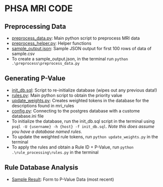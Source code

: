 # PHSA MRI CODE 

## Preprocessing Data 
- [preprocess_data.py](/preprocess/preprocess_data.py): Main python script to preprocess MRI data 
- [preprocess_helper.py](/preprocess/preprocess_helper.py): Helper functions 
- [sample_output.json](sample_output.json): Sample JSON output for first 100 rows of data of sample.csv
- To create a sample_output.json, in the terminal run `python .\preprocess\preprocess_data.py`

## Generating P-Value 
- [init_db.sql](init_db.sql): Script to re-initialize database (wipes out any previous data!) 
- [rules.py](/rule_processing/rules.py): Main python script to obtain the priority value 
- [update_weights.py](/rule_processing/update_weights.py): Creates weighted tokens in the database for the descriptions found in mri_rules
- [config.py](/rule_processing/config.py): Connecting to the postgres database with a custome database.ini file 
- To initialize the database, run the init_db.sql script in the terminal using `psql -U {username} -h {host} -f init_db.sql`. _Note this does assume you have a database named rules._
- To update the weighted rule tokens, run `python update_weights.py` in the terminal
- To apply the rules and obtain a Rule ID + P-Value, run `python .\rule_processing\rules.py` in the terminal

## Rule Database Analysis
- [Sample Result](/csv/mri_sample_results_0.2.xlsx): Form to P-Value Data (most recent)